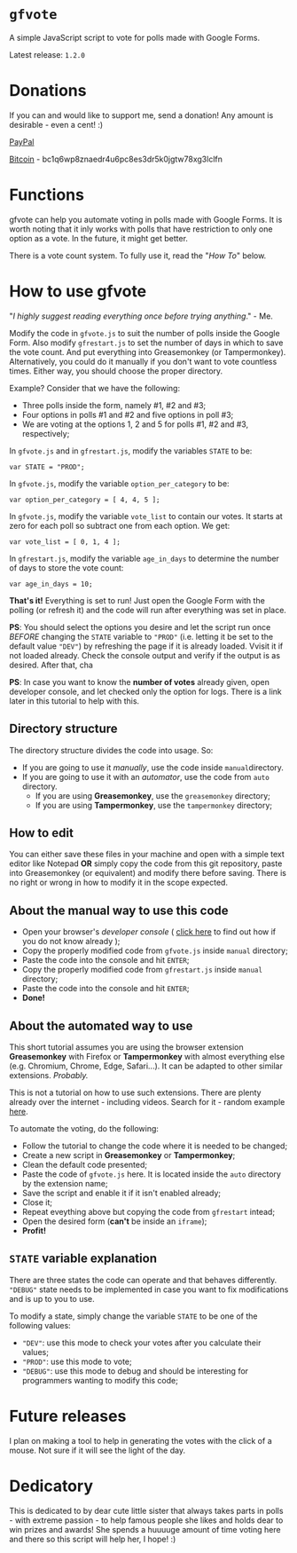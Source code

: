 # __`gfvote`__

A simple JavaScript script to vote for polls made with Google Forms.

Latest release: `1.2.0`

# Donations

If you can and would like to support me, send a donation! Any amount is desirable - even a cent! :)

[PayPal][2]

[Bitcoin][3] - bc1q6wp8znaedr4u6pc8es3dr5k0jgtw78xg3lclfn

# Functions

gfvote can help you automate voting in polls made with Google Forms. It is worth noting that it inly works with polls that have restriction to only one option as a vote. In the future, it might get better.

There is a vote count system. To fully use it, read the "_How To_" below.

# How to use gfvote

"_I highly suggest reading everything once before trying anything_." - Me.

Modify the code in `gfvote.js` to suit the number of polls inside the Google Form. Also modify `gfrestart.js` to set the number of days in which to save the vote count. And put everything into Greasemonkey (or Tampermonkey). Alternatively, you could do it manually if you don't want to vote countless times. Either way, you should choose the proper directory.

Example? Consider that we have the following:

- Three polls inside the form, namely #1, #2 and #3;
- Four options in polls #1 and #2 and five options in poll #3;
- We are voting at the options 1, 2 and 5 for polls #1, #2 and #3, respectively;

In `gfvote.js` and in `gfrestart.js`, modify the variables `STATE` to be:

    var STATE = "PROD";

In `gfvote.js`, modify the variable `option_per_category` to be:

    var option_per_category = [ 4, 4, 5 ];

In `gfvote.js`, modify the variable `vote_list` to contain our votes. It starts at zero for each poll so subtract one from each option. We get:

    var vote_list = [ 0, 1, 4 ];

In `gfrestart.js`, modify the variable `age_in_days` to determine the number of days to store the vote count:

    var age_in_days = 10;

__That's it!__ Everything is set to run! Just open the Google Form with the polling (or refresh it) and the code will run after everything was set in place.

__PS__: You should select the options you desire and let the script run once _BEFORE_ changing the `STATE` variable to `"PROD"` (i.e. letting it be set to the default value `"DEV"`) by refreshing the page if it is already loaded. Vvisit it if not loaded already. Check the console output and verify if the output is as desired. After that, cha

__PS__: In case you want to know the __number of votes__ already given, open developer console, and let checked only the option for logs. There is a link later in this tutorial to help with this.

## Directory structure

The directory structure divides the code into usage. So:

- If you are going to use it _manually_, use the code inside `manual`directory.
- If you are going to use it with an _automator_, use the code from `auto` directory.
    * If you are using __Greasemonkey__, use the `greasemonkey` directory;
    * If you are using __Tampermonkey__, use the `tampermonkey` directory;


## How to edit

You can either save these files in your machine and open with a simple text editor like Notepad __OR__ simply copy the code from this git repository, paste into Greasemonkey (or equivalent) and modify there before saving. There is no right or wrong in how to modify it in the scope expected.


## About the manual way to use this code

- Open your browser's _developer console_ ( [click here][0] to find out how if you do not know already );
- Copy the properly modified code from `gfvote.js` inside `manual` directory;
- Paste the code into the console and hit `ENTER`;
- Copy the properly modified code from `gfrestart.js` inside `manual` directory;
- Paste the code into the console and hit `ENTER`;
- __Done!__


## About the automated way to use

This short tutorial assumes you are using the browser extension __Greasemonkey__ with Firefox or __Tampermonkey__ with almost everything else (e.g. Chromium, Chrome, Edge, Safari...). It can be adapted to other similar extensions. _Probably._

This is not a tutorial on how to use such extensions. There are plenty already over the internet - including videos. Search for it - random example [here][1].

To automate the voting, do the following:

- Follow the tutorial to change the code where it is needed to be changed;
- Create a new script in __Greasemonkey__ or __Tampermonkey__;
- Clean the default code presented;
- Paste the code of `gfvote.js` here. It is located inside the `auto` directory by the extension name;
- Save the script and enable it if it isn't enabled already;
- Close it;
- Repeat eveything above but copying the code from `gfrestart` intead;
- Open the desired form (__can't__ be inside an `iframe`);
- __Profit!__


## `STATE` variable explanation

There are three states the code can operate and that behaves differently. `"DEBUG"` state needs to be implemented in case you want to fix modifications and is up to you to use.

To modify a state, simply change the variable `STATE` to be one of the following values:

- `"DEV"`: use this mode to check your votes after you calculate their values;
- `"PROD"`: use this mode to vote;
- `"DEBUG"`: use this mode to debug and should be interesting for programmers wanting to modify this code;


# Future releases

I plan on making a tool to help in generating the votes with the click of a mouse. Not sure if it will see the light of the day.


# Dedicatory

This is dedicated to by dear cute little sister that always takes parts in polls - with extreme passion - to help famous people she likes and holds dear to win prizes and awards! She spends a huuuuge amount of time voting here and there so this script will help her, I hope! :)


[0]: https://balsamiq.com/support/faqs/browserconsole/
[1]: http://hayageek.com/greasemonkey-tutorial/#install-greasemonkey
[2]: https://www.paypal.com/cgi-bin/webscr?cmd=_s-xclick&hosted_button_id=F4LCB3BY4KQHG&source=url
[3]: https://www.investopedia.com/news/how-donate-charity-using-bitcoin/